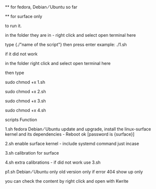 ** for fedora, Debian ⁄ Ubuntu so far

** for surface only

to run it.

in the folder they are in - right click and select open terminal here

type {./"name of the script"} then press enter example: ./1.sh



if it did not work

in the folder right click and select open terminal here

then type


sudo chmod +x 1.sh

sudo chmod +x 2.sh

sudo chmod +x 3.sh

sudo chmod +x 4.sh


scripts     Function

1.sh        fedora Debian ⁄ Ubuntu update and upgrade, install the linux-surface kernel and its dependencies - Reboot ok [password is {surface}]

2.sh        enable surface kernel - include systemd command just incase

3.sh        calibration for surface

4.sh        extra calibrations - if did not work use 3.sh

p1.sh       Debian ⁄ Ubuntu only old version only if error 404 show up only

you can check the content by right click and open with Kwrite
